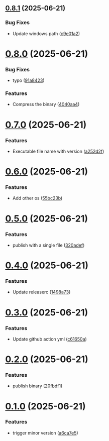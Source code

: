 ## [0.8.1](https://github.com/YuChunTsao/test-ci/compare/v0.8.0...v0.8.1) (2025-06-21)


### Bug Fixes

* Update windows path ([c9e01a2](https://github.com/YuChunTsao/test-ci/commit/c9e01a200bcdcb03e67dcace2e695e02d2a34cbe))

# [0.8.0](https://github.com/YuChunTsao/test-ci/compare/v0.7.0...v0.8.0) (2025-06-21)


### Bug Fixes

* typo ([91a8423](https://github.com/YuChunTsao/test-ci/commit/91a84238aadbcaa2b5e39d4ccc424769e93236cc))


### Features

* Compress the binary ([4040aa4](https://github.com/YuChunTsao/test-ci/commit/4040aa4ca657467e2105b4a7fb98a6ff93626606))

# [0.7.0](https://github.com/YuChunTsao/test-ci/compare/v0.6.0...v0.7.0) (2025-06-21)


### Features

* Executable file name with version ([a252d2f](https://github.com/YuChunTsao/test-ci/commit/a252d2fd9db4be1b65554e0b24c36885292f8c37))

# [0.6.0](https://github.com/YuChunTsao/test-ci/compare/v0.5.0...v0.6.0) (2025-06-21)


### Features

* Add other os ([55bc23b](https://github.com/YuChunTsao/test-ci/commit/55bc23bf343a61c405b5ab60ac8bcb35e53154a9))

# [0.5.0](https://github.com/YuChunTsao/test-ci/compare/v0.4.0...v0.5.0) (2025-06-21)


### Features

* publish with a single file ([320adef](https://github.com/YuChunTsao/test-ci/commit/320adef3b3d5600feccc28a1d35f1df8c14cf396))

# [0.4.0](https://github.com/YuChunTsao/test-ci/compare/v0.3.0...v0.4.0) (2025-06-21)


### Features

* Update releaserc ([1498a73](https://github.com/YuChunTsao/test-ci/commit/1498a739d0c785362feb9baaa21aadac31b08374))

# [0.3.0](https://github.com/YuChunTsao/test-ci/compare/v0.2.0...v0.3.0) (2025-06-21)


### Features

* Update github action yml ([c61650a](https://github.com/YuChunTsao/test-ci/commit/c61650ad0fa230ed1f7fada55c8c607ee3fbfbe7))

# [0.2.0](https://github.com/YuChunTsao/test-ci/compare/v0.1.0...v0.2.0) (2025-06-21)


### Features

* publish binary ([20fbdf1](https://github.com/YuChunTsao/test-ci/commit/20fbdf1a07c4bdc595e74c1a82422b5db57d3d7d))

# [0.1.0](https://github.com/YuChunTsao/test-ci/compare/v0.0.0...v0.1.0) (2025-06-21)


### Features

* trigger minor version ([a6ca7e5](https://github.com/YuChunTsao/test-ci/commit/a6ca7e507418973514e17e8cf7fb7a90b4c0ca4f))
